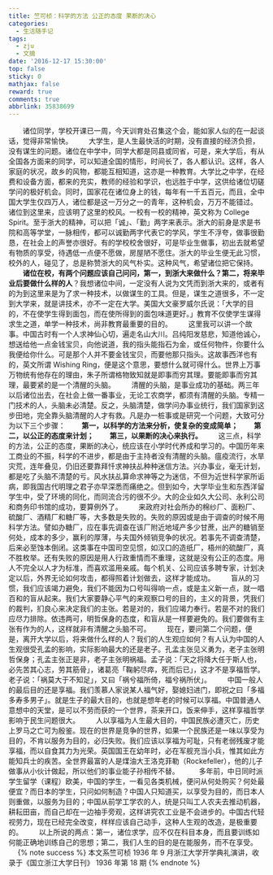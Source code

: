 ```yaml
---
title: 竺可桢：科学的方法 公正的态度 果断的决心
categories:
  - 生活随手记
tags:
  - zju
  - 文摘
date: '2016-12-17 15:30:00'
top: false
sticky: 0
mathjax: false
reward: true
comments: true
abbrlink: 35838699
---
```

　　诸位同学，学校开课已一周，今天训育处召集这个会，能如家人似的在一起谈话，觉得非常愉快。
　　大学生，是人生最快活的时期，没有直接的经济负担，没有谋生的问题。诸位在中学中，同学大都是同县或同省，可是，来大学后，有从全国各方面来的同学，可以知道全国的情形，时间长了，各人都认识。这样，各人家庭的状况，故乡的风物，都能互相知道，这亦是一种教育。大学比之中学，在经费和设备方面，都来的充实，教师的经验和学识，也远胜于中学，这供给诸位切磋学问的极好机会。同时，国家花在诸位身上的钱，每年有一千五百元，而且，全中国大学生仅四万人，诸位都是这一万分之一的青年，这种机会，万万不能错过。<!-- more -->
　　诸位到这里来，应该明了这里的校风。一校有一校的精神，英文称为 College Spirit。至于浙大的精神，可以把「诚」、「勤」两字来表示。浙大的前身是求是书院和高等学堂，一脉相传，都可以诚勤两字代表它的学风，学生不浮夸，做事很勤恳，在社会上的声誉亦很好。有的学校校舍很好，可是毕业生做事，初出去就希望有物质的享受，待遇低一点便不愿做，房屋陋不愿住。浙大的毕业生便无此习惯，校外的人，碰见了，总是称赞浙大的风气朴实。这种风气，希望诸位把它保持。
　　**诸位在校，有两个问题应该自己问问，第一，到浙大来做什么？第二，将来毕业后要做什么样的人**？我想诸位中间，一定没有人说为文凭而到浙大来的，或者有的为到这里来是为了求一种技术，以做谋生的工具。但是，谋生之道很多，不一定到大学来，就是讲技术，亦不一定在大学。美国大文豪罗威尔氏说：「大学的目的，不在使学生得到面包，而在使所得到的面包味道更好。」教育不仅使学生谋得求生之道，单学一种技术，尚非教育最重要的目的。
　　这里我可以讲一个故事。中国古时有一个人求神仙心切，遍走名山大川。吕纯阳发慈悲，知道他诚心，想送给他一点金钱宝贝，向他说道，我的指头能指石为金，或任何物件，你要什么我便给你什么。可是那个人并不要金钱宝贝，而要他那只指头。这故事西洋也有的，英文所谓 Wishing Ring，便是这个意思，要想什么就可得什么。世界上万事万物统有他存在的理由，朱子所谓格物致知就是即事而穷其理。要能即事而穷其理，最要紧的是一个清醒的头脑。
　　清醒的头脑，是事业成功的基础。两三年以后诸位出去，在社会上做一番事业，无论工农商学，都须有清醒的头脑。专精一门技术的人，头脑未必清楚。反之，头脑清楚，做学问办事业统行，我们国家到这步田地，完全靠头脑清醒的人才有救。凡是办一桩事或是研究一个问题，大致可分为以下三个步骤：
　　**第一，以科学的方法来分析，使复杂的变成简单；
　　第二，以公正的态度来计划；
　　第三，以果断的决心来执行。**
　　这三点，科学的方法，公正的态度，果断的决心，统应该在小学时代养成和学习的。中国历年来工商业的不振，科学的不进步，都是由于主持者没有清醒的头脑。瘟疫流行，水旱灾荒，连年叠见，仍旧还要靠拜忏求神扶乩种种迷信方法。兴办事业，毫无计划，都是吃了头脑不清楚的亏。风水扶乩算命求神等之为迷信，不但为近世科学家所诟病，即我国古代明理之君子亦早深悉而痛绝之。但到如今，大学毕业生和东西洋留学生中，受了环境的同化，而同流合污的很不少。大的企业如久大公司、永利公司和商务印书馆的成功，要算例外了。
　　来政府对社会所办的棉纱厂、面粉厂、硫酸厂、酒精厂和糖厂等，大多数是失败的。失败的原因或是由于调查的时候不用科学方法。譬如办糖厂，应在事先调查在该厂附近地域产多少甘蔗，出产的糖销至何处，成本的多少，赢利的厚薄，与夫国外倾销竞争的状况。若事先不调查清楚，后来必至蚀本倒闭。这类事在中国司空见惯，如汉口的造纸厂，梧州的硫酸厂，真不胜枚举。还有失败的原因是用人行政重情而不重理，这就是没有公正的态度。用人不完全以人才为标准，而喜欢滥用亲戚。每个机关、公司应该多聘专家，计划决定以后，外界无论如何攻击，都得照着计划做去，这样才能成功。
　　盲从的习惯，我们应该竭力避免，我们不能因为口号叫得响一点，或是主义新一点，就一唱百和的盲从起来。我们大家要静心平气的来观察口号的目的，主义的背景，凭我们的裁判，扪良心来决定我们的主张。若是对的，我们应竭力奉行。若是不对的我们应尽力排除。依违两可，明哲保身的态度，和盲从是一样要避免的。我们要做有主张有作为的人，这样就非有清醒之头脑不可。
　　现在，要问第二个问题，便是，离开大学以后，将来做什么样的人？我们的人生观应如何？有人认为中国的人生观很受孔孟的影响，实际影响最大的还是老子。孔孟主张见义勇为，老子主张明哲保身；孔孟主张正是非，老子主张明祸福。孟子说：「天之将降大任于斯人也，必先苦其心志，劳其筋骨」，诸葛亮「鞠躬尽瘁，死而后已」，这才不是享福哲学。老子说：「祸莫大于不知足」，又曰「祸兮福所倚，福兮祸所伏」。
　　中国一般人的最后目的还是享福。我们羡慕人家说某人福气好，娶媳妇进门，即祝之曰「多福多寿多男子」。就是生子的最大目的，也就是想年老的时候可以享福。中国普通人意想中的天堂，是可以不劳而获的一个世界，茶来开口，饭来伸手，这样享福哲学影响于民生问题很大。
　　人以享福为人生最大目的，中国民族必遭灭亡，历史上罗马之亡可为殷鉴。现在的世界是竞争的世界，如果一个民族还是一味以享受为目的，不肯以服务为目的，必归失败。我们应该以享福为可耻，只有老弱残废才能享福，而以自食其力为光荣。英国国王在幼年时，必在军舰充当小兵，惟其如此方能知兵士的疾苦。全世界最富的人是煤油大王洛克菲勒（Rockefeller），他的儿子做事从小伙计做起，所以他们的事业能子孙相传不替。　
　　多年前，中日同时派学生留学（课程）欧美，中国的学生，一看见各类机械，便问从何处购买？何处最便宜？而日本的学生，只问如何制造？中国人只知道买，以享受为目的，而日本人则重做，以服务为目的；中国从前学工学农的人，统是只叫工人农夫去推动机器，耕耘田亩，而自己却在一边袖手旁观，这样讲究农工业是不会进步的。中国古代轻视劳力，现在已经完全改变，样样应该自己动手，这种人生观的改造，是极重要的。 
　　以上所说的两点：第一，诸位求学，应不仅在科目本身，而且要训练如何能正确地训练自己的思想；第二，我们人生的目的是在能服务，而不在享受。
　
{% note success %}
本文系竺可桢 1936 年 9 月浙江大学开学典礼演讲，收录于《国立浙江大学日刊》 1936 年第 18 期
{% endnote %}
